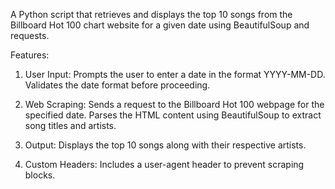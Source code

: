 A Python script that retrieves and displays the top 10 songs from the Billboard Hot 100 chart website for a given date using BeautifulSoup and requests.

Features:
1) User Input:
Prompts the user to enter a date in the format YYYY-MM-DD.
Validates the date format before proceeding.

2) Web Scraping:
Sends a request to the Billboard Hot 100 webpage for the specified date.
Parses the HTML content using BeautifulSoup to extract song titles and artists.

3) Output:
Displays the top 10 songs along with their respective artists.

4) Custom Headers:
Includes a user-agent header to prevent scraping blocks.
